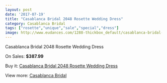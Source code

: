 ```yaml
---
layout: post
date: '2017-07-19'
title: "Casablanca Bridal 2048 Rosette Wedding Dress"
category: Casablanca Bridal
tags: ["rosette","unique","sale","special","dress"]
image: http://www.eudances.com/1288-thickbox_default/casablanca-bridal-2048-rosette-wedding-dress.jpg
---
```

Casablanca Bridal 2048 Rosette Wedding Dress

On Sales: **$387.99**
<a href="https://www.eudances.com/en/casablanca-bridal/456-casablanca-bridal-2048-rosette-wedding-dress.html"><amp-img layout="responsive" width="600" height="600" src="//www.eudances.com/1288-thickbox_default/casablanca-bridal-2048-rosette-wedding-dress.jpg" alt="Casablanca Bridal 2048 Rosette Wedding Dress 0" /></a>
<a href="https://www.eudances.com/en/casablanca-bridal/456-casablanca-bridal-2048-rosette-wedding-dress.html"><amp-img layout="responsive" width="600" height="600" src="//www.eudances.com/1290-thickbox_default/casablanca-bridal-2048-rosette-wedding-dress.jpg" alt="Casablanca Bridal 2048 Rosette Wedding Dress 1" /></a>
<a href="https://www.eudances.com/en/casablanca-bridal/456-casablanca-bridal-2048-rosette-wedding-dress.html"><amp-img layout="responsive" width="600" height="600" src="//www.eudances.com/1289-thickbox_default/casablanca-bridal-2048-rosette-wedding-dress.jpg" alt="Casablanca Bridal 2048 Rosette Wedding Dress 2" /></a>

Buy it: [Casablanca Bridal 2048 Rosette Wedding Dress](https://www.eudances.com/en/casablanca-bridal/456-casablanca-bridal-2048-rosette-wedding-dress.html "Casablanca Bridal 2048 Rosette Wedding Dress")

View more: [Casablanca Bridal](https://www.eudances.com/en/4-casablanca-bridal "Casablanca Bridal")